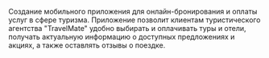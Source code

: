 Создание мобильного приложения для онлайн-бронирования и оплаты услуг в сфере туризма. Приложение позволит клиентам туристического агентства "TravelMate" удобно выбирать и оплачивать туры и отели, получать актуальную информацию о доступных предложениях и акциях, а также оставлять отзывы о поездке.
